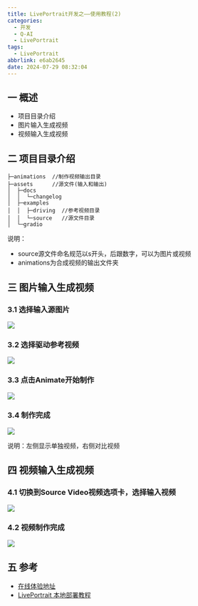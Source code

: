 ```yaml
---
title: LivePortrait开发之——使用教程(2)
categories:
  - 开发
  - Q-AI
  - LivePortrait
tags:
  - LivePortrait
abbrlink: e6ab2645
date: 2024-07-29 08:32:04
---
```

## 一 概述

* 项目目录介绍
* 图片输入生成视频
* 视频输入生成视频

<!--more-->

## 二 项目目录介绍

```
├─animations  //制作视频输出目录
├─assets      //源文件(输入和输出)
│  ├─docs
│  │  └─changelog
│  ├─examples
│  │  ├─driving  //参考视频目录
│  │  └─source   //源文件目录
│  └─gradio
```

说明：

* source源文件命名规范以s开头，后跟数字，可以为图片或视频
* animations为合成视频的输出文件夹

## 三 图片输入生成视频

### 3.1 选择输入源图片

![][1]

### 3.2 选择驱动参考视频

![][2]

### 3.3 点击Animate开始制作

![][3]

### 3.4 制作完成

![][4]

说明：左侧显示单独视频，右侧对比视频

## 四 视频输入生成视频

### 4.1 切换到Source Video视频选项卡，选择输入视频

![][5]

### 4.2 视频制作完成

![][6]

## 五 参考

* [在线体验地址](https://huggingface.co/spaces/KwaiVGI/LivePortrait)
* [LivePortrait 本地部署教程](https://www.freedidi.com/13044.html)



[1]:https://cdn.jsdelivr.net/gh/PGzxc/CDN/blog-ai/liveportrait-2-image-choice.png
[2]:https://cdn.jsdelivr.net/gh/PGzxc/CDN/blog-ai/liveportrait-2-driving-video.png
[3]:https://cdn.jsdelivr.net/gh/PGzxc/CDN/blog-ai/liveportrait-2-image-animate.png
[4]:https://cdn.jsdelivr.net/gh/PGzxc/CDN/blog-ai/liveportrait-2-image-finish.png
[5]:https://cdn.jsdelivr.net/gh/PGzxc/CDN/blog-ai/liveportrait-2-video-choice.png
[6]:https://cdn.jsdelivr.net/gh/PGzxc/CDN/blog-ai/liveportrait-2-video-finish.png